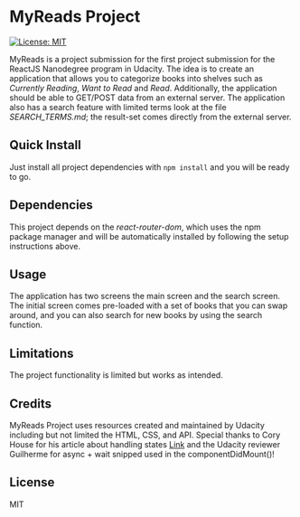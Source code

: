 # MyReads Project
[![License: MIT](https://img.shields.io/badge/license-MIT-blue.svg)](https://opensource.org/licenses/MIT)

MyReads is a project submission for the first project submission for the ReactJS Nanodegree program in Udacity. The idea is to create an application that allows you to categorize books into shelves such as *Currently Reading*, *Want to Read* and *Read*. Additionally, the application should be able to GET/POST data from an external server. The application also has a search feature with limited terms look at the file *SEARCH_TERMS.md*; the result-set comes directly from the external server.

## Quick Install

Just install all project dependencies with `npm install` and you will be ready to go.

## Dependencies

This project depends on the *react-router-dom*, which uses the npm package manager and will be automatically installed by following the setup instructions above.

## Usage

The application has two screens the main screen and the search screen. The initial screen comes pre-loaded with a set of books that you can swap around, and you can also search for new books by using the search function.

## Limitations

The project functionality is limited but works as intended.

## Credits

MyReads Project uses resources created and maintained by Udacity including but not limited the HTML, CSS, and API. Special thanks to Cory House for his article about handling states [Link](https://medium.freecodecamp.org/handling-state-in-react-four-immutable-approaches-to-consider-d1f5c00249d5) and the Udacity reviewer Guilherme for async + wait snipped used in the componentDidMount()!

## License

MIT
